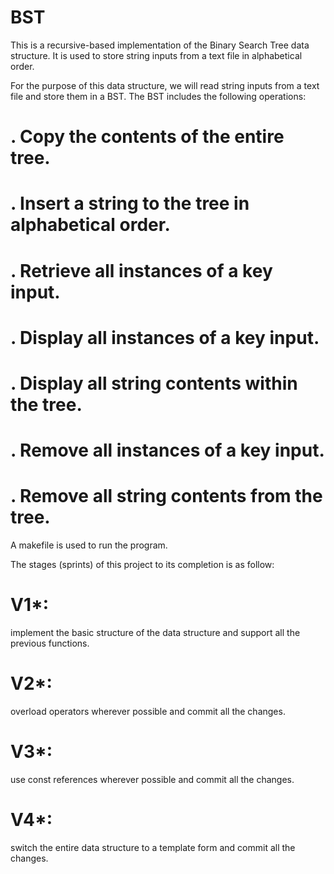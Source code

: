 # BST
This is a recursive-based implementation of the Binary Search Tree data structure. It is used to store string inputs from a text file in alphabetical order.

For the purpose of this data structure, we will read string inputs from a text file and store them in a BST. The BST includes the following operations:

# . Copy the contents of the entire tree.

# . Insert a string to the tree in alphabetical order.

# . Retrieve all instances of a key input.

# . Display all instances of a key input.

# . Display all string contents within the tree.

# . Remove all instances of a key input.

# . Remove all string contents from the tree.

A makefile is used to run the program.

The stages (sprints) of this project to its completion is as follow:

# V1*: 
implement the basic structure of the data structure and support all the previous functions.
# V2*:
overload operators wherever possible and commit all the changes.
# V3*:
use const references wherever possible and commit all the changes.
# V4*: 
switch the entire data structure to a template form and commit all the changes.
